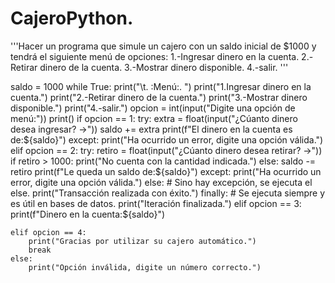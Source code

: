 # CajeroPython. 

'''Hacer un programa que simule un cajero con un saldo inicial de $1000 y tendrá el
siguiente menú de opciones:
1.-Ingresar dinero en la cuenta.
2.-Retirar dinero de la cuenta.
3.-Mostrar dinero disponible.
4.-salir.
'''

saldo = 1000
while True:
    print("\t.        :Menú:. ")
    print("1.Ingresar dinero en la cuenta.")
    print("2.-Retirar dinero de la cuenta.")
    print("3.-Mostrar dinero disponible.")
    print("4.-salir.")
    opcion = int(input("Digite una opción de menú:"))
    print()
    if opcion == 1:
        try:
            extra = float(input("¿Cúanto dinero desea ingresar? ->"))
            saldo += extra
            print(f"El dinero en la cuenta es de:${saldo}")
        except:
            print("Ha ocurrido un error, digite una opción válida.")
    elif opcion == 2:
        try:
            retiro = float(input("¿Cúanto dinero desea retirar? ->"))
            if retiro > 1000:
                print("No cuenta con la cantidad indicada.")
            else:
                saldo -= retiro
                print(f"Le queda un saldo de:${saldo}")
        except:
            print("Ha ocurrido un error, digite una opción válida.")
        else:  # Sino hay excepción, se ejecuta el else.
            print("Transacción realizada con éxito.")
        finally:  # Se ejecuta siempre y es útil en bases de datos.
            print("Iteración finalizada.")
    elif opcion == 3:
        print(f"Dinero en la cuenta:${saldo}")

    elif opcion == 4:
        print("Gracias por utilizar su cajero automático.")
        break
    else:
        print("Opción inválida, digite un número correcto.")
